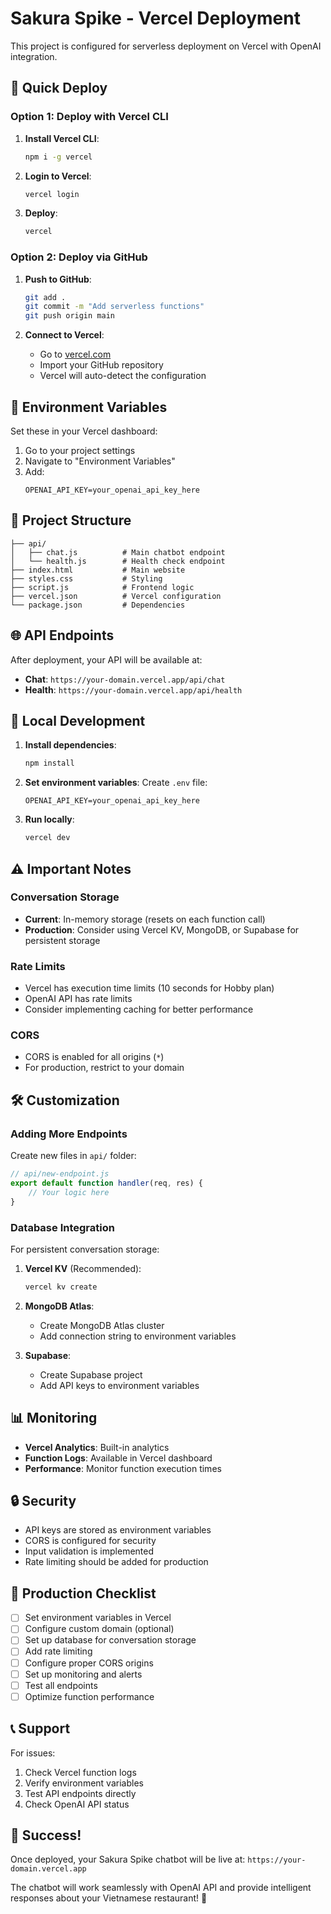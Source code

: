 # Sakura Spike - Vercel Deployment

This project is configured for serverless deployment on Vercel with OpenAI integration.

## 🚀 Quick Deploy

### Option 1: Deploy with Vercel CLI

1. **Install Vercel CLI**:
   ```bash
   npm i -g vercel
   ```

2. **Login to Vercel**:
   ```bash
   vercel login
   ```

3. **Deploy**:
   ```bash
   vercel
   ```

### Option 2: Deploy via GitHub

1. **Push to GitHub**:
   ```bash
   git add .
   git commit -m "Add serverless functions"
   git push origin main
   ```

2. **Connect to Vercel**:
   - Go to [vercel.com](https://vercel.com)
   - Import your GitHub repository
   - Vercel will auto-detect the configuration

## 🔧 Environment Variables

Set these in your Vercel dashboard:

1. Go to your project settings
2. Navigate to "Environment Variables"
3. Add:
   ```
   OPENAI_API_KEY=your_openai_api_key_here
   ```

## 📁 Project Structure

```
├── api/
│   ├── chat.js          # Main chatbot endpoint
│   └── health.js        # Health check endpoint
├── index.html           # Main website
├── styles.css           # Styling
├── script.js            # Frontend logic
├── vercel.json          # Vercel configuration
└── package.json         # Dependencies
```

## 🌐 API Endpoints

After deployment, your API will be available at:

- **Chat**: `https://your-domain.vercel.app/api/chat`
- **Health**: `https://your-domain.vercel.app/api/health`

## 🔄 Local Development

1. **Install dependencies**:
   ```bash
   npm install
   ```

2. **Set environment variables**:
   Create `.env` file:
   ```env
   OPENAI_API_KEY=your_openai_api_key_here
   ```

3. **Run locally**:
   ```bash
   vercel dev
   ```

## ⚠️ Important Notes

### Conversation Storage
- **Current**: In-memory storage (resets on each function call)
- **Production**: Consider using Vercel KV, MongoDB, or Supabase for persistent storage

### Rate Limits
- Vercel has execution time limits (10 seconds for Hobby plan)
- OpenAI API has rate limits
- Consider implementing caching for better performance

### CORS
- CORS is enabled for all origins (`*`)
- For production, restrict to your domain

## 🛠️ Customization

### Adding More Endpoints
Create new files in `api/` folder:
```javascript
// api/new-endpoint.js
export default function handler(req, res) {
    // Your logic here
}
```

### Database Integration
For persistent conversation storage:

1. **Vercel KV** (Recommended):
   ```bash
   vercel kv create
   ```

2. **MongoDB Atlas**:
   - Create MongoDB Atlas cluster
   - Add connection string to environment variables

3. **Supabase**:
   - Create Supabase project
   - Add API keys to environment variables

## 📊 Monitoring

- **Vercel Analytics**: Built-in analytics
- **Function Logs**: Available in Vercel dashboard
- **Performance**: Monitor function execution times

## 🔒 Security

- API keys are stored as environment variables
- CORS is configured for security
- Input validation is implemented
- Rate limiting should be added for production

## 🚀 Production Checklist

- [ ] Set environment variables in Vercel
- [ ] Configure custom domain (optional)
- [ ] Set up database for conversation storage
- [ ] Add rate limiting
- [ ] Configure proper CORS origins
- [ ] Set up monitoring and alerts
- [ ] Test all endpoints
- [ ] Optimize function performance

## 📞 Support

For issues:
1. Check Vercel function logs
2. Verify environment variables
3. Test API endpoints directly
4. Check OpenAI API status

## 🎉 Success!

Once deployed, your Sakura Spike chatbot will be live at:
`https://your-domain.vercel.app`

The chatbot will work seamlessly with OpenAI API and provide intelligent responses about your Vietnamese restaurant! 🌸
